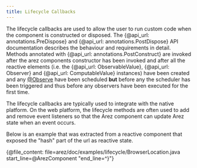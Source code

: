 ```yaml
---
title: Lifecycle Callbacks
---
```


The lifecycle callbacks are used to allow the user to run custom code when the component is constructed
or disposed. The {@api_url: annotations.PreDispose} and {@api_url: annotations.PostDispose} API documentation
describes the behaviour and requirements in detail. Methods annotated with {@api_url: annotations.PostConstruct}
are invoked after the arez components constructor has been invoked and after all the reactive elements (i.e. the
{@api_url: ObservableValue}, {@api_url: Observer} and {@api_url: ComputableValue} instances) have been created and
any [@Observe](at_observe.md) have been scheduled **but** before any the scheduler has been triggered and thus
before any observers have been executed for the first time.

The lifecycle callbacks are typically used to integrate with the native platform. On the web platform, the
lifecycle methods are often used to add and remove event listeners so that the Arez component can update Arez
state when an event occurs.

Below is an example that was extracted from a reactive component that exposed the "hash" part of the url as
reactive state.

{@file_content: file=arez/doc/examples/lifecycle/BrowserLocation.java start_line=@ArezComponent "end_line=^}"}
